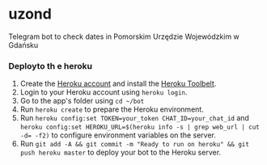 # uzond
Telegram bot to check dates in Pomorskim Urzędzie Wojewódzkim w Gdańsku

### Deployto th e heroku

1. Create the [Heroku account](https://heroku.com) and install the [Heroku Toolbelt](https://toolbelt.heroku.com/).
2. Login to your Heroku account using `heroku login`.
3. Go to the app's folder using `cd ~/bot`
4. Run `heroku create` to prepare the Heroku environment.
5. Run `heroku config:set TOKEN=your_token CHAT_ID=your_chat_id` and `heroku config:set HEROKU_URL=$(heroku info -s | grep web_url | cut -d= -f2)` to configure environment variables on the server.
6. Run `git add -A && git commit -m "Ready to run on heroku" && git push heroku master` to deploy your bot to the Heroku server.
